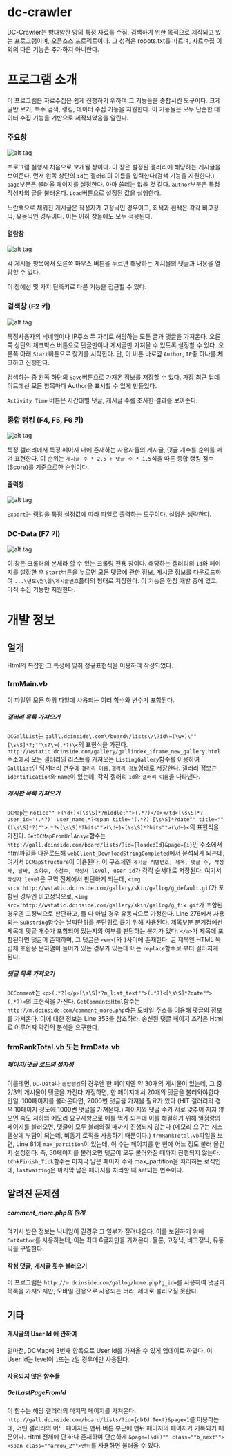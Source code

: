 # dc-crawler

DC-Crawler는 방대양한 양의 특정 자료를 수집, 검색하기 위한 목적으로 제작되고 있는 프로그램이며, 오픈소스 프로젝트이다. 그 성격은 robots.txt를 따르며, 자료수집 이외의 다른 기능은 추가하지 아니한다.

# 프로그램 소개
이 프로그램은 자료수집은 쉽게 진행하기 위하여 그 기능들을 종합시킨 도구이다. 크게 일반 보기, 특수 검색, 랭킹, 데이터 수집 기능을 지원한다. 이 기능들은 모두 단순한 데이터 수집 기능을 기반으로 제작되었음을 알린다.

### 주요창
![alt tag](https://github.com/rollrat/dc-crawler/blob/master/DC%20Crawler/1.png)

프로그램 실행시 처음으로 보게될 창이다. 이 창은 설정된 갤러리에 해당하는 게시글을 보여준다. 먼저 왼쪽 상단의 `id`는 갤러리의 이름을 입력한다(검색 기능을 지원한다.) `page`부분은 불러올 페이지를 설정한다. 아마 쓸데는 없을 것 같다. `author`부분은 특정 작성자의 글을 불러온다. `Load`버튼으로 설정된 값을 실행한다.

노란색으로 채워진 게시글은 작성자가 고정닉인 경우이고, 회색과 흰색은 각각 비고정닉, 유동닉인 경우이다. 이는 이하 창들에도 모두 적용된다.

#### 열람창
![alt tag](https://github.com/rollrat/dc-crawler/blob/master/DC%20Crawler/5.png)

각 게시물 항목에서 오른쪽 마우스 버튼을 누르면 해당하는 게시물의 댓글과 내용을 열람할 수 있다.

이 창에선 몇 가지 단축키로 다른 기능을 접근할 수 있다.

### 검색창 (F2 키)
![alt tag](https://github.com/rollrat/dc-crawler/blob/master/DC%20Crawler/2.png)

특정사용자의 닉네임이나 IP주소 두 자리로 해당하는 모든 글과 댓글을 가져온다. 오른쪽 상단의 체크박스 버튼으로 댓글만이나 게시글만 가져올 수 있도록 설정할 수 있다. 오른쪽 아래 `Start`버튼으로 찾기를 시작한다. 단, 이 버튼 바로옆 `Author`, `IP`중 하나를 체크하고 진행한다.

검색하는 중 왼쪽 하단의 `Save`버튼으로 가져온 정보를 저장할 수 있다. 가장 최근 업데이트에선 모든 항목마다 Author을 표시할 수 있게 만들었다.

`Activity Time` 버튼은 시간대별 댓글, 게시글 수를 조사한 결과를 보여준다.

### 종합 랭킹 (F4, F5, F6 키)
![alt tag](https://github.com/rollrat/dc-crawler/blob/master/DC%20Crawler/3.png)

특정 갤러리에서 특정 페이지 내에 존재하는 사용자들의 게시글, 댓글 개수를 순위를 매겨 표현한다. 이 순위는 `게시글 수 * 2.5 + 댓글 수 * 1.5`식을 따른 종합 랭킹 점수(Score)를 기준으로한 순위이다.

#### 출력창
![alt tag](https://github.com/rollrat/dc-crawler/blob/master/DC%20Crawler/4.png)

`Export`는 랭킹을 특정 설정값에 따라 파일로 출력하는 도구이다. 설명은 생략한다.

### DC-Data (F7 키)
![alt tag](https://github.com/rollrat/dc-crawler/blob/master/DC%20Crawler/6.png)

이 창은 크롤러의 본체라 할 수 있는 크롤링 전용 창이다. 해당하는 갤러리의 `id`와 페이지를 설정한 후 `Start`버튼을 누르면 모든 댓글에 관한 정보, 게시글 정보를 다운로드하여 `...\년도\월\일\게시글번호`폴더의 형태로 저장한다. 이 기능은 한창 개발 중에 있고, 아직 수집 기능만 지원한다.


# 개발 정보
## 얼개
Html의 복잡한 그 특성에 맞춰 정규표현식을 이용하여 작성되었다. 

### frmMain.vb
이 파일엔 모든 하위 파일에 사용되는 여러 함수와 변수가 포함된다. 

##### 갤러리 목록 가져오기
`DCGallList`는  `gall\.dcinside\.com\/board\/lists\/\?id\=(\w+)\""[\s\S]*?;""\s?\>(.*?)\<`의 표현식을 가진다. `http://wstatic.dcinside.com/gallery/gallindex_iframe_new_gallery.html`주소에서 모든 갤러리의 리스트를 가져오는 `ListingGallery`함수를 이용하여 `GallList`인 딕셔너리 변수에 `갤러리 이름,갤러리 정보`형태로 저장한다. 갤러리 정보는 `identification`와 `name`이 있는데, 각각 갤러리 `id`와 `갤러리 이름`을 나타낸다.

##### 게시판 목록 가져오기
`DCMap`는 `notice"" >(\d+)<[\s\S]*?middle;"">(.*?)</a></td>[\s\S]*?user_id='(.*?)' user_name.*?<span title='(.*?)'[\s\S]*?date"" title=""([\s\S]*?)"">.*?<[\s\S]*?hits"">(\d+)<[\s\S]*?hits"">(\d+)<`의 표현식을 가진다. `GetDCMapFromUrlAnsyc`함수는 `http://gall.dcinside.com/board/lists/?id={loadedId}&page={i}`인 주소에서 html파일을 다운로드해 `webClient_DownloadStringCompleted`에서 분석되게 되는데, 여기서 `DCMapStructure`이 이용된다. 이 구조체엔 `게시글 식별번호, 제목, 댓글 수, 작성자, 날짜, 조회수, 추천수, 작성자 level, user id`가 각각 순서대로 저장된다. 여기서 `작성자 level`은 구역 전체에서 판단하게 되는데, `<img src='http://wstatic.dcinside.com/gallery/skin/gallog/g_default.gif`가 포함된 경우엔 비고정닉으로, `<img src='http://wstatic.dcinside.com/gallery/skin/gallog/g_fix.gif`가 포함된 경우엔 고정닉으로 판단하고, 둘 다 아닐 경우 유동닉으로 가정한다. Line 276에서 사용되는 `Substring`함수는 날짜단위를 분단위로 끊기 위해 사용된다. 제목부분 분기점에선 제목에 댓글 개수가 포함되어 있는지의 여부를 판단하는 분기가 있다. `</a>`가 제목에 포함된다면 댓글이 존재하며, 그 댓글은 `<em>[`와 `]`사이에 존재한다. 글 제목엔 HTML 독립체 호환용 문자열이 들어가 있는 경우가 있는데 이는 `replace`함수로 부터 걸러지게 된다.

##### 댓글 목록 가져오기
`DCComment`는 `<p>(.*?)</p>[\s\S]*?m_list_text"">(.*?)<[\s\S]*?date"">(.*?)<`의 표현식을 가진다. `GetCommentsHtml`함수는 `http://m.dcinside.com/comment_more.php`라는 모바일 주소를 이용해 댓글의 정보를 가져온다. 이에 대한 정보는 Line 353을 참조하라. 송신된 댓글 페이지 조각은 Html로 이루어져 약간의 분석을 요구한다.

### frmRankTotal.vb 또는 frmData.vb

##### 페이지/댓글 로드의 절차성
이를테면, `DC-Data`나 `종합랭킹`의 경우엔 한 페이지엔 약 30개의 게시물이 있는데, 그 중 2/3의 게시물이 댓글을 가진다 가정하면, 한 페이지에서 20개의 댓글을 불러와야한다. 만일, 100페이지를 불러온다면, 2000번 댓글을 가져올 필요가 있다 (HIT 갤러리의 경우 10페이지 정도에 1000번 댓글을 가져온다.) 페이지와 댓글 수가 서로 맞추어 지지 않으면 속도 저하와 메모리 요구사항으로 애를 먹게 되는데 이를 해결하기 위해 일정량의 페이지를 불러오면, 댓글이 모두 불러와질 때까지 진행되지 않는다 (메모리 요구는 시스템상에 부담이 되는데, 비동기 로직을 사용하기 때문이다.) `frmRankTotal.vb`파일을 보면, Line 81에 `max_partition`이 있는데, 이 수는 페이지를 한 번에 어느 정도 불러 올건지 설정한다. 즉, 50페이지를 불러오면 댓글이 모두 불러와질 때까지 진행되지 않는다. `tChkFinish_Tick`함수는 마지막 남은 페이지 수와 max_partition을 처리하는 로직인데, `lastwaiting`은 마지막 남은 페이지를 처리할 때 set되는 변수이다. 

## 알려진 문제점
##### comment_more.php의 한계
여기서 받은 정보는 닉네임이 길경우 그 일부가 잘려나온다. 이를 보완하기 위해 `CutAuthor`를 사용하는데, 이는 최대 6글자만을 가져온다. 물론, 고정닉, 비고정닉, 유동닉을 구별한다.

#### 작성 댓글, 게시글 횟수 불러오기
이 프로그램은 `http://m.dcinside.com/gallog/home.php?g_id=`를 사용하여 댓글과 목록을 가져오지만, 모바일 전용으로 사용되는 터라, 제대로 불러오질 못한다.

## 기타
#### 게시글의 User Id 에 관하여
얼마전, DCMap에 3번째 항목으로 User Id를 가져올 수 있게 업데이트 하였다. 이 User Id는 level이 `1`또는 `2`일 경우에만 사용된다.

#### 사용되지 않은 함수들
##### GetLastPageFromId
이 함수는 해당 갤러리의 마지막 페이지를 가져온다. `http://gall.dcinside.com/board/lists/?id={cbId.Text}&page=1`를 이용하는데, 어떤 갤러리의 어느 페이지든 맨뒤 버튼 부근에 맨뒤 페이지의 페이지가 기록되기 때문이다. Html 전체에 단 하나 존재하여 단순하게 `&page=(\d+)"" class=""b_next""><span class=""arrow_2"">맨뒤`를 사용하면 불러올 수 있다.
